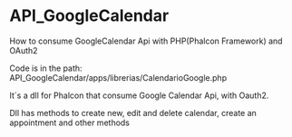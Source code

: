 # API_GoogleCalendar
How to consume GoogleCalendar Api with PHP(Phalcon Framework) and OAuth2 

Code is in the path:  API_GoogleCalendar/apps/librerias/CalendarioGoogle.php

It´s a dll for Phalcon that consume Google Calendar Api, with Oauth2. 

Dll has methods to create new, edit and delete calendar, create an appointment and other methods
